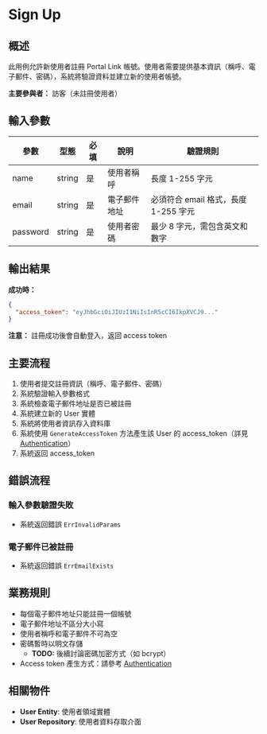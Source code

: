 # Sign Up

## 概述

此用例允許新使用者註冊 Portal Link 帳號。使用者需要提供基本資訊（稱呼、電子郵件、密碼），系統將驗證資料並建立新的使用者帳號。

**主要參與者：** 訪客（未註冊使用者）

## 輸入參數

| 參數 | 型態 | 必填 | 說明 | 驗證規則 |
|------|------|------|------|----------|
| name | string | 是 | 使用者稱呼 | 長度 1-255 字元 |
| email | string | 是 | 電子郵件地址 | 必須符合 email 格式，長度 1-255 字元 |
| password | string | 是 | 使用者密碼 | 最少 8 字元，需包含英文和數字 |

## 輸出結果

**成功時：**
```json
{
  "access_token": "eyJhbGciOiJIUzI1NiIsInR5cCI6IkpXVCJ9..."
}
```

**注意：** 註冊成功後會自動登入，返回 access token

## 主要流程

1. 使用者提交註冊資訊（稱呼、電子郵件、密碼）
2. 系統驗證輸入參數格式
3. 系統檢查電子郵件地址是否已被註冊
4. 系統建立新的 User 實體
5. 系統將使用者資訊存入資料庫
6. 系統使用 `GenerateAccessToken` 方法產生該 User 的 access_token（詳見 [Authentication](../../../auth.md)）
7. 系統返回 access_token

## 錯誤流程

### 輸入參數驗證失敗
- 系統返回錯誤 `ErrInvalidParams`

### 電子郵件已被註冊
- 系統返回錯誤 `ErrEmailExists`

## 業務規則

- 每個電子郵件地址只能註冊一個帳號
- 電子郵件地址不區分大小寫
- 使用者稱呼和電子郵件不可為空
- 密碼暫時以明文存儲
  - **TODO:** 後續討論密碼加密方式（如 bcrypt）
- Access token 產生方式：請參考 [Authentication](../../../auth.md)

## 相關物件

- **User Entity**: 使用者領域實體
- **User Repository**: 使用者資料存取介面

